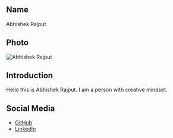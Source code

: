 ## Name

Abhishek Rajput

## Photo

![Abhishek Rajput](https://link-to-your-photo.jpg)

## Introduction

Hello this is Abhishek Rajput. I am a person with creative mindset.

## Social Media

- [GitHub](https://github.com/Abhishek-2502)
- [LinkedIn](https://www.linkedin.com/in/abhishek-rajput-6b8912258/)
